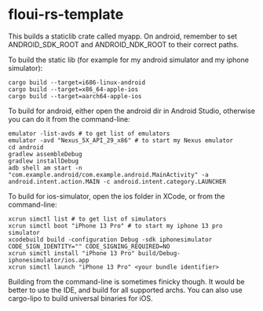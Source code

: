 # floui-rs-template

This builds a staticlib crate called myapp. On android, remember to set ANDROID_SDK_ROOT and ANDROID_NDK_ROOT to their correct paths.

To build the static lib (for example for my android simulator and my iphone simulator):
```
cargo build --target=i686-linux-android
cargo build --target=x86_64-apple-ios
cargo build --target=aarch64-apple-ios
```

To build for android, either open the android dir in Android Studio, otherwise you can do it from the command-line:
```
emulator -list-avds # to get list of emulators
emulator -avd "Nexus_5X_API_29_x86" # to start my Nexus emulator
cd android
gradlew assembleDebug
gradlew installDebug
adb shell am start -n "com.example.android/com.example.android.MainActivity" -a android.intent.action.MAIN -c android.intent.category.LAUNCHER
```

To build for ios-simulator, open the ios folder in XCode, or from the command-line:
```
xcrun simctl list # to get list of simulators
xcrun simctl boot "iPhone 13 Pro" # to start my iphone 13 pro simulator
xcodebuild build -configuration Debug -sdk iphonesimulator CODE_SIGN_IDENTITY="" CODE_SIGNING_REQUIRED=NO
xcrun simctl install "iPhone 13 Pro" build/Debug-iphonesimulator/ios.app
xcrun simctl launch "iPhone 13 Pro" <your bundle identifier>
```

Building from the command-line is sometimes finicky though. It would be better to use the IDE, and build for all supported archs. You can also use cargo-lipo to build universal binaries for iOS.
